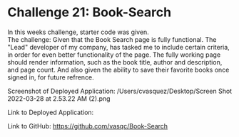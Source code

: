 # Challenge 21: Book-Search

In this weeks challenge, starter code was given.  
The challenge:  Given that the Book Search page is fully functional. The "Lead" developer of my company, has tasked me to include certain criteria, in order for even better functionality of the page.
The fully working page should render information, such as the book title, author and description, and page count. And also given the ability to save their favorite books once signed in, for future refrence.

Screenshot of Deployed Application:
/Users/cvasquez/Desktop/Screen Shot 2022-03-28 at 2.53.22 AM (2).png

Link to Deployed Application:


Link to GitHub: https://github.com/vasqc/Book-Search